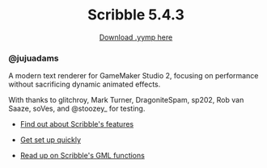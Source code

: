 <h1 align="center">Scribble 5.4.3</h1>

<p align="center"><a href="https://github.com/JujuAdams/scribble/releases/tag/5.4.3">Download .yymp here</a></p>

### @jujuadams

A modern text renderer for GameMaker Studio 2, focusing on performance without sacrificing dynamic animated effects.

With thanks to glitchroy, Mark Turner, DragoniteSpam, sp202, Rob van Saaze, soVes, and @stoozey_ for testing.

  - [Find out about Scribble's features](https://github.com/JujuAdams/scribble/wiki/Features)

  - [Get set up quickly](https://github.com/JujuAdams/scribble/wiki/Setting-Up)

  - [Read up on Scribble's GML functions](https://github.com/JujuAdams/scribble/wiki/GML-Functions)
